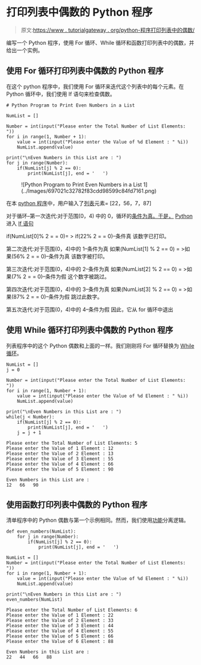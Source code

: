# 打印列表中偶数的 Python 程序

> 原文:[https://www . tutorialgateway . org/python-程序打印列表中的偶数/](https://www.tutorialgateway.org/python-program-to-print-even-numbers-in-a-list/)

编写一个 Python 程序，使用 For 循环、While 循环和函数打印列表中的偶数，并给出一个实例。

## 使用 For 循环打印列表中偶数的 Python 程序

在这个 python 程序中，我们使用 For 循环来迭代这个列表中的每个元素。在 Python 循环中，我们使用 If 语句来检查偶数。

```
# Python Program to Print Even Numbers in a List

NumList = []

Number = int(input("Please enter the Total Number of List Elements: "))
for i in range(1, Number + 1):
    value = int(input("Please enter the Value of %d Element : " %i))
    NumList.append(value)

print("\nEven Numbers in this List are : ")
for j in range(Number):
    if(NumList[j] % 2 == 0):
        print(NumList[j], end = '   ')
```

<figure class="wp-block-image">![Python Program to Print Even Numbers in a List 1](../Images/697021c32782f83cdd98599c84fd7161.png)</figure>

在本 [python 程序](https://www.tutorialgateway.org/python-programming-examples/)中，用户输入了[列表](https://www.tutorialgateway.org/python-list/)元素= [22，56，7，87]

对于循环–第一次迭代:对于范围(0，4)
中的 0，循环的[条件为真。于是，](https://www.tutorialgateway.org/python-for-loop/) [Python](https://www.tutorialgateway.org/python-tutorial/) 进入 [If 语句](https://www.tutorialgateway.org/python-if-statement/)

if(NumList[0]% 2 = = 0)= > if(22% 2 = = 0)–条件真
该数字已打印。

第二次迭代:对于范围(0，4)中的 1–条件为真
如果(NumList[1] % 2 == 0) = >如果(56% 2 = = 0)–条件为真
该数字被打印。

第三次迭代:对于范围(0，4)中的 2–条件为真
如果(NumList[2] % 2 == 0) = >如果(7% 2 = = 0)–条件为假
这个数字被跳过。

第四次迭代:对于范围(0，4)中的 3–条件为真
如果(NumList[3] % 2 == 0) = >如果(87% 2 = = 0)–条件为假
跳过此数字。

第五次迭代:对于范围(0，4)中的 4–条件为假
因此，它从 for 循环中退出

## 使用 While 循环打印列表中偶数的 Python 程序

列表程序中的这个 Python 偶数和上面的一样。我们刚刚将 For 循环替换为 [While 循环](https://www.tutorialgateway.org/python-while-loop/)。

```
NumList = []
j = 0

Number = int(input("Please enter the Total Number of List Elements: "))
for i in range(1, Number + 1):
    value = int(input("Please enter the Value of %d Element : " %i))
    NumList.append(value)

print("\nEven Numbers in this List are : ")
while(j < Number):
    if(NumList[j] % 2 == 0):
        print(NumList[j], end = '   ')
    j = j + 1
```

```
Please enter the Total Number of List Elements: 5
Please enter the Value of 1 Element : 12
Please enter the Value of 2 Element : 13
Please enter the Value of 3 Element : 55
Please enter the Value of 4 Element : 66
Please enter the Value of 5 Element : 90

Even Numbers in this List are : 
12   66   90 
```

## 使用函数打印列表中偶数的 Python 程序

清单程序中的 Python 偶数与第一个示例相同。然而，我们使用[功能](https://www.tutorialgateway.org/functions-in-python/)分离逻辑。

```
def even_numbers(NumList):
    for j in range(Number):
        if(NumList[j] % 2 == 0):
            print(NumList[j], end = '   ')

NumList = []
Number = int(input("Please enter the Total Number of List Elements: "))
for i in range(1, Number + 1):
    value = int(input("Please enter the Value of %d Element : " %i))
    NumList.append(value)

print("\nEven Numbers in this List are : ")
even_numbers(NumList)
```

```
Please enter the Total Number of List Elements: 6
Please enter the Value of 1 Element : 22
Please enter the Value of 2 Element : 33
Please enter the Value of 3 Element : 44
Please enter the Value of 4 Element : 55
Please enter the Value of 5 Element : 66
Please enter the Value of 6 Element : 88

Even Numbers in this List are : 
22   44   66   88 
```